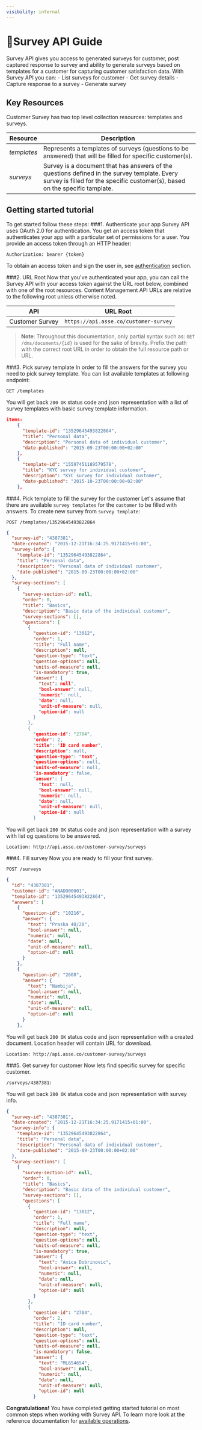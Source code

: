 ```yaml
---
visibility: internal
---
```

<span class="icon"></span>Survey API Guide
=========================
Survey API gives you access to generated surveys for customer, post captured response to survey and ability to generate surveys based on templates for a customer for capturing customer satisfaction data.
With Survey API you can:
    - List surveys for customer
    - Get survey details
    - Capture response to a survey
    - Generate survey
   
Key Resources
-------------
Customer Survey has two top level collection resources: templates and surveys.

Resource | Description
----------- |-----------
*templates*  | Represents a templates of surveys (questions to be answered) that will be filled for specific customer(s). 
*surveys*      | Survey is a document that has answers of the questions defined in the survey template. Every survey is filled for the specific customer(s), based on the specific tamplate.

Getting started tutorial
---------------
To get started follow these steps:
###1. Authenticate your app
Survey API uses OAuth 2.0 for authentication. You get an access token that authenticates your app with a particular set of permissions for a user. You provide an access token through an HTTP header:
```
Authorization: bearer {token}
```
To obtain an access token and sign the user in, see [authentication]() section.

###2. URL Root
Now that you've authenticated your app, you can call the Survey API with your access token against the URL root below, combined with one of the root resources.  Content Management API URLs are relative to the following root unless otherwise noted.

API | URL Root
--------|---------
Customer Survey | `https://api.asse.co/customer-survey`

> **Note**: Throughout this documentation, only partial syntax such as: 
`GET /dms/documents/{id}` is used for the sake of brevity. 
Prefix the path with the correct root URL in order to obtain the full resource path or URL.

###3. Pick survey template
In order to fill the answers for the survey you need to pick survey template.
You can list available templates at following endpoint:
```
GET /templates
```
You will get back `200 OK` status code and json representation with a list of survey templates with basic survey template information.
```json
items: 
    {
      "template-id": "13529645493822864",
      "title": "Personal data",
      "description": "Personal data of individual customer",
      "date-published": "2015-09-23T00:00:00+02:00"
    },
    {
      "template-id": "15597451189579578",
      "title": "KYC survey for individual customer",
      "description": "KYC survey for individual customer",
      "date-published": "2015-10-23T00:00:00+02:00"
    },

```


###4. Pick template to fill the survey for the customer
Let's assume that there are available `survey templates` for the `customer` to be filled with answers.
To create new survey from `survey template`:

```
POST /templates/13529645493822864
```

```json
{
  "survey-id": "4387381",
  "date-created": "2015-12-21T16:34:25.9171415+01:00",
  "survey-info": {
    "template-id": "13529645493822864",
    "title": "Personal data",
    "description": "Personal data of individual customer",
    "date-published": "2015-09-23T00:00:00+02:00"
  },
  "survey-sections": [
    {
      "survey-section-id": null,
      "order": 0,
      "title": "Basics",
      "description": "Basic data of the individual customer",
      "survey-sections": [],
      "questions": [
        {
          "question-id": "13012",
          "order": 1,
          "title": "Full name",
          "description": null,
          "question-type": "text",
          "question-options": null,
          "units-of-measure": null,
          "is-mandatory": true,
          "answer": {
            "text": null",
            "bool-answer": null,
            "numeric": null,
            "date": null,
            "unit-of-measure": null,
            "option-id": null
          }
        },
        {
          "question-id": "2704",
          "order": 2,
          "title": "ID card number",
          "description": null,
          "question-type": "text",
          "question-options": null,
          "units-of-measure": null,
          "is-mandatory": false,
          "answer": {
            "text": null,
            "bool-answer": null,
            "numeric": null,
            "date": null,
            "unit-of-measure": null,
            "option-id": null
          }

```
You will get back `200 OK` status code and json representation with a survey with list og questions to be answered.
```
Location: http://api.asse.co/customer-survey/surveys
```

###4. Fill survey
Now you are ready to fill your first survey.

```
POST /surveys
```

```json
{
  "id": "4387381",
  "customer-id": "ANADO00001",
  "template-id": "13529645493822864",
  "answers": [
    {
      "question-id": "10216",
      "answer": {
        "text": "Praska 40/20",
        "bool-answer": null,
        "numeric": null,
        "date": null,
        "unit-of-measure": null,
        "option-id": null
      }
    },
    {
      "question-id": "2608",
      "answer": {
        "text": "Nambija",
        "bool-answer": null,
        "numeric": null,
        "date": null,
        "unit-of-measure": null,
        "option-id": null
      }
    },

```
You will get back `200 OK` status code and json representation with a created document. Location header will contain URL for download.

```
Location: http://api.asse.co/customer-survey/surveys
```

###5. Get survey for customer
Now lets find specific survey for specific customer.
```
/surveys/4387381:
```

You will get back `200 OK` status code and json representation with survey info.
```json
{
  "survey-id": "4387381",
  "date-created": "2015-12-21T16:34:25.9171415+01:00",
  "survey-info": {
    "template-id": "13529645493822864",
    "title": "Personal data",
    "description": "Personal data of individual customer",
    "date-published": "2015-09-23T00:00:00+02:00"
  },
  "survey-sections": [
    {
      "survey-section-id": null,
      "order": 0,
      "title": "Basics",
      "description": "Basic data of the individual customer",
      "survey-sections": [],
      "questions": [
        {
          "question-id": "13012",
          "order": 1,
          "title": "Full name",
          "description": null,
          "question-type": "text",
          "question-options": null,
          "units-of-measure": null,
          "is-mandatory": true,
          "answer": {
            "text": "Anica Dobrinovic",
            "bool-answer": null,
            "numeric": null,
            "date": null,
            "unit-of-measure": null,
            "option-id": null
          }
        },
        {
          "question-id": "2704",
          "order": 2,
          "title": "ID card number",
          "description": null,
          "question-type": "text",
          "question-options": null,
          "units-of-measure": null,
          "is-mandatory": false,
          "answer": {
            "text": "ML654654",
            "bool-answer": null,
            "numeric": null,
            "date": null,
            "unit-of-measure": null,
            "option-id": null
          }

```


**Congratulations!** You have completed getting started tutorial on most common steps when working with Survey API. To learn more look at the reference documentation for [available operations](swagger-ui).